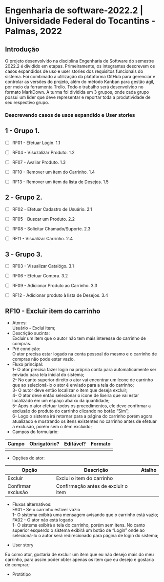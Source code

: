 # Engenharia de software-2022.2 | Universidade Federal do Tocantins - Palmas, 2022

## Introdução

O projeto desenvolvido na disciplina Engenharia de Software do semestre 2022.2 é dividido em etapas. Primeiramente, os integrantes descrevem os casos expandidos de uso e user stories dos requisitos funcionais do sistema. Foi combinado a utilização da plataforma GitHub para gerenciar e controlar as versões do projeto, além do método Kanban para gestão ágil, por meio da ferramenta Trello. Todo o trabalho será desenvolvido no formato MarkDown. A turma foi dividida em 3 grupos, onde cada grupo possui um líder que deve representar e reportar toda a produtividade de seu respectivo grupo.

### Descrevendo casos de usos expandido e User stories

## 1 - Grupo 1.

- [ ] RF01 - Efetuar Login. 1.1

- [ ] RF04 - Visuzalizar Produto. 1.2

- [ ] RF07 - Avaliar Produto. 1.3

- [ ] RF10 - Remover um item do Carrinho. 1.4

- [ ] RF13 - Remover um item da lista de Desejos. 1.5

## 2 - Grupo 2.

- [ ] RF02 - Efetuar Cadastro de Usuário. 2.1

- [ ] RF05 - Buscar um Produto. 2.2

- [ ] RF08 - Solicitar Chamado/Suporte. 2.3

- [ ] RF11 - Visualizar Carrinho. 2.4

## 3 - Grupo 3.

- [ ] RF03 - Visualizar Catalógo. 3.1

- [ ] RF06 - Efetuar Compra. 3.2

- [ ] RF09 - Adicionar Produto ao Carrinho. 3.3

- [ ] RF12 - Adicionar produto à lista de Desejos. 3.4

## RF10 - Excluir item do carrinho

- Atores:   
Usuário - Exclui item;   
- Descrição sucinta:   
Excluir um item que o autor não tem mais interesse do carrinho de compras.   
- Pré condição:   
O ator precisa estar logado na conta pessoal do mesmo e o carrinho de compras não pode estar vazio.   
- Fluxo principal:   
	1- O ator precisa fazer login na própria conta para automaticamente ser enviado para tela inicial do sistema;   
	2- No canto superior direito o ator vai encontrar um ícone de carrinho que ao selecioná-lo o ator é enviado para a tela do carrinho;   
	3- O autor deve então localizar o item que deseja excluir;   
	4- O ator deve então selecionar o ícone de lixeira que vai estar localizado em um espaço abaixo da quantidade;   
	5- Após o ator efetuar todos os procedimentos, ele deve confirmar a exclusão do produto do carrinho clicando no botão “Sim”;   
	6- Logo o sistema irá retornar para a página do carrinho porém agora atualizado e mostrando os itens existentes no carrinho antes de efetuar a exclusão, porém sem o item excluído;   
- Campos do formulário:   

|Campo|Obrigatório?|Editável?|Formato|
|---|---|---|---|
|||||

- Opções do ator:

|Opção|Descrição|Atalho|
|---|---|---|
|Excluir|Exclui o item do carrinho||
|Confirmar exclusão|Confirmação antes de excluir o item||

- Fluxos alternativos:   
FA01 - Se o carrinho estiver vazio   
	1- O sistema exibirá uma mensagem avisando que o carrinho está vazio;   
FA02 - O ator não está logado   
	1- O sistema exibirá a tela do carrinho, porém sem itens. No canto superior esquerdo o sistema exibirá um botão de “Login” onde ao selecioná-lo o autor será redirecionado para página de login do sistema;  

- User story  

Eu como ator, gostaria de excluir um item que eu não desejo mais do meu carrinho, para assim poder obter apenas os item que eu desejo e gostaria de comprar;   

- Protótipo  


